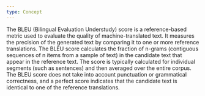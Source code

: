 ```yaml
---
type: Concept
---
```


The BLEU (Bilingual Evaluation Understudy) score is a reference-based metric used to evaluate the quality of machine-translated text. It measures the precision of the generated text by comparing it to one or more reference translations. The BLEU score calculates the fraction of n-grams (contiguous sequences of n items from a sample of text) in the candidate text that appear in the reference text. The score is typically calculated for individual segments (such as sentences) and then averaged over the entire corpus. The BLEU score does not take into account punctuation or grammatical correctness, and a perfect score indicates that the candidate text is identical to one of the reference translations.